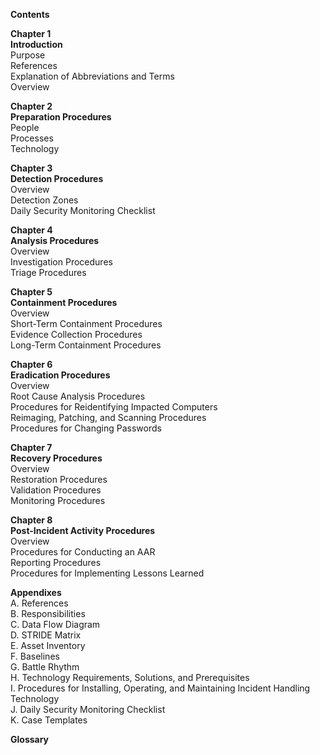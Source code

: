 **Contents**

**Chapter 1**  
**Introduction**    
Purpose  
References  
Explanation of Abbreviations and Terms  
Overview  

**Chapter 2**  
**Preparation Procedures**  
People  
Processes  
Technology  

**Chapter 3**  
**Detection Procedures**  
Overview  
Detection Zones  
Daily Security Monitoring Checklist  

**Chapter 4**  
**Analysis Procedures**  
Overview  
Investigation Procedures  
Triage Procedures  

**Chapter 5**  
**Containment Procedures**  
Overview  
Short-Term Containment Procedures  
Evidence Collection Procedures  
Long-Term Containment Procedures  

**Chapter 6**  
**Eradication Procedures**  
Overview  
Root Cause Analysis Procedures  
Procedures for Reidentifying Impacted Computers  
Reimaging, Patching, and Scanning Procedures  
Procedures for Changing Passwords  

**Chapter 7**  
**Recovery Procedures**  
Overview  
Restoration Procedures  
Validation Procedures  
Monitoring Procedures  

**Chapter 8**  
**Post-Incident Activity Procedures**  
Overview  
Procedures for Conducting an AAR  
Reporting Procedures  
Procedures for Implementing Lessons Learned  

**Appendixes**  
A. References  
B. Responsibilities  
C. Data Flow Diagram  
D. STRIDE Matrix  
E. Asset Inventory  
F. Baselines  
G. Battle Rhythm  
H. Technology Requirements, Solutions, and Prerequisites  
I. Procedures for Installing, Operating, and Maintaining Incident Handling Technology  
J. Daily Security Monitoring Checklist  
K. Case Templates  

**Glossary**
